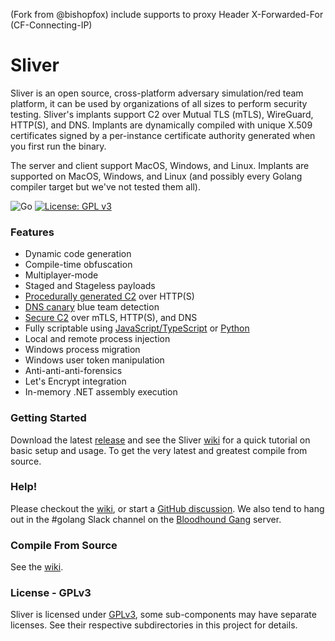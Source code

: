 (Fork from @bishopfox) include supports to proxy
Header X-Forwarded-For (CF-Connecting-IP)

Sliver
======

Sliver is an open source, cross-platform adversary simulation/red team platform, it can be used by organizations of all sizes to perform security testing. Sliver's implants support C2 over Mutual TLS (mTLS), WireGuard, HTTP(S), and DNS. Implants are dynamically compiled with unique X.509 certificates signed by a per-instance certificate authority generated when you first run the binary.

The server and client support MacOS, Windows, and Linux. Implants are supported on MacOS, Windows, and Linux (and possibly every Golang compiler target but we've not tested them all).

![Go](https://github.com/BishopFox/sliver/workflows/Go/badge.svg?branch=master) [![License: GPL v3](https://img.shields.io/badge/License-GPLv3-blue.svg)](https://www.gnu.org/licenses/gpl-3.0)

### Features

* Dynamic code generation
* Compile-time obfuscation
* Multiplayer-mode
* Staged and Stageless payloads
* [Procedurally generated C2](https://github.com/BishopFox/sliver/wiki/HTTP(S)-C2#under-the-hood) over HTTP(S)
* [DNS canary](https://github.com/BishopFox/sliver/wiki/DNS-C2#dns-canaries) blue team detection
* [Secure C2](https://github.com/BishopFox/sliver/wiki/Transport-Encryption) over mTLS, HTTP(S), and DNS
* Fully scriptable using [JavaScript/TypeScript](https://github.com/moloch--/sliver-script) or [Python](https://github.com/moloch--/sliver-py)
* Local and remote process injection
* Windows process migration
* Windows user token manipulation
* Anti-anti-anti-forensics
* Let's Encrypt integration
* In-memory .NET assembly execution

### Getting Started

Download the latest [release](https://github.com/BishopFox/sliver/releases) and see the Sliver [wiki](https://github.com/BishopFox/sliver/wiki/Getting-Started) for a quick tutorial on basic setup and usage. To get the very latest and greatest compile from source.

### Help!

Please checkout the [wiki](https://github.com/BishopFox/sliver/wiki), or start a [GitHub discussion](https://github.com/BishopFox/sliver/discussions). We also tend to hang out in the #golang Slack channel on the [Bloodhound Gang](https://bloodhoundgang.herokuapp.com/) server.

### Compile From Source

See the [wiki](https://github.com/BishopFox/sliver/wiki/Compile-From-Source).

### License - GPLv3

Sliver is licensed under [GPLv3](https://www.gnu.org/licenses/gpl-3.0.en.html), some sub-components may have separate licenses. See their respective subdirectories in this project for details.
